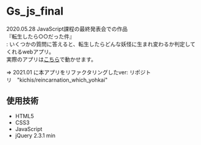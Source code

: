 # Gs_js_final
2020.05.28 JavaScript課程の最終発表会での作品  
『転生したら○○だった件』  
 : いくつかの質問に答えると、転生したらどんな妖怪に生まれ変わるか判定してくれるwebアプリ。  
実際のアプリは[こちら](http://kichis.sakura.ne.jp/kadai_js_final/)で動かせます。  

=> 2021.01 に本アプリをリファクタリングしたver: リポジトリ　"kichis/reincarnation_which_yohkai"

## 使用技術
- HTML5
- CSS3
- JavaScript
- jQuery 2.3.1 min
